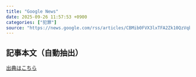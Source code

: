 ```yaml
---
title: "Google News"
date: 2025-09-26 11:57:53 +0900
categories: ["犯罪"]
source: "https://news.google.com/rss/articles/CBMib0FVX3lxTFA2Zk10QzVqbnJUQ3V3LVIwY2hqdjZZM3R4eTFuU3hsUFZBVTNEUk5XQjY2cEk3dThrLWp0LW1VV0xqU1FnTXl6dFdaRk1JNnV0aXo0eHJRM1h4WTdTYkpjR0JXSklsa0szeUtMTlRpWQ?oc=5"
---
```


## 記事本文（自動抽出）
<body class="y0K44d EA71Tc" id="readabilityBody"></body>

[出典はこちら](https://news.google.com/rss/articles/CBMib0FVX3lxTFA2Zk10QzVqbnJUQ3V3LVIwY2hqdjZZM3R4eTFuU3hsUFZBVTNEUk5XQjY2cEk3dThrLWp0LW1VV0xqU1FnTXl6dFdaRk1JNnV0aXo0eHJRM1h4WTdTYkpjR0JXSklsa0szeUtMTlRpWQ?oc=5)
